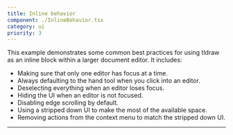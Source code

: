 ```yaml
---
title: Inline behavior
component: ./InlineBehavior.tsx
category: ui
priority: 3
---
```


This example demonstrates some common best practices for using tldraw as an inline block within a larger document editor. It includes:

- Making sure that only one editor has focus at a time.
- Always defaulting to the hand tool when you click into an editor.
- Deselecting everything when an editor loses focus.
- Hiding the UI when an editor is not focused.
- Disabling edge scrolling by default.
- Using a stripped down UI to make the most of the available space.
- Removing actions from the context menu to match the stripped down UI.

---
